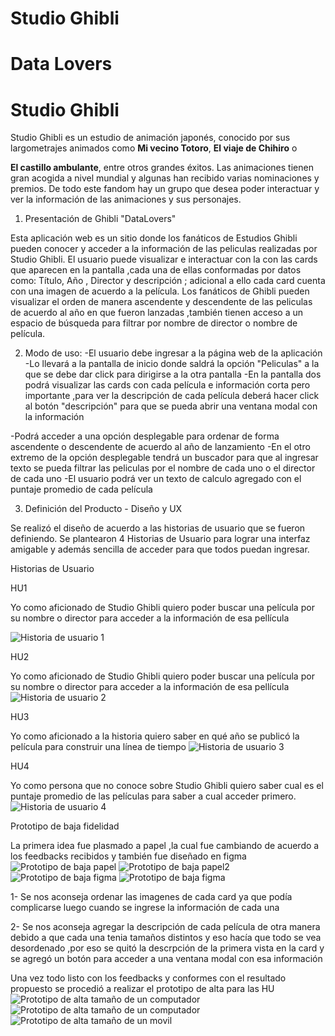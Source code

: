 # Studio Ghibli

# Data Lovers

# Studio Ghibli
Studio Ghibli es un estudio de animación japonés, conocido por sus largometrajes
animados como **Mi vecino Totoro**, **El viaje de Chihiro** o

**El castillo ambulante**, entre otros grandes éxitos.
Las animaciones tienen gran acogida a nivel mundial y algunas han recibido
varias nominaciones y premios. De todo este fandom hay un grupo que desea poder
interactuar y ver la información de las animaciones y sus personajes.

1. Presentación de Ghibli "DataLovers"

Esta aplicación web es un sitio donde los fanáticos de Estudios Ghibli pueden conocer y acceder a la información de las peliculas realizadas por Studio Ghibli. El usuario puede visualizar e interactuar con la con las cards que aparecen en la pantalla ,cada una de ellas conformadas por datos como: Título, Año , Director y descripción ; adicional a ello cada card cuenta con una imagen de acuerdo a la película.
Los fanáticos de Ghibli pueden visualizar el orden de manera ascendente y descendente de las peliculas de acuerdo al año en que fueron lanzadas ,también tienen acceso a un espacio de búsqueda para filtrar por nombre de director o nombre de película.

2. Modo de uso:
-El usuario debe ingresar a la página web de la aplicación
-Lo llevará a la pantalla de inicio donde saldrá la opción "Peliculas" a la que se debe dar click para dirigirse a la otra pantalla
-En la pantalla dos podrá visualizar las cards con cada película e información corta pero importante ,para ver la descripción de cada película deberá hacer click al botón "descripción" para que se pueda abrir una ventana modal con la información

-Podrá acceder a una opción desplegable para ordenar de forma ascendente o descendente de acuerdo al año de lanzamiento
-En el otro extremo de la opción desplegable tendrá un buscador para que al ingresar texto se pueda filtrar las peliculas por el nombre de cada uno o el director de cada uno
-El usuario podrá ver un texto de calculo agregado con el puntaje promedio de cada película

3. Definición del Producto - Diseño y UX

Se realizó el diseño de acuerdo a las historias de usuario que se fueron definiendo.
Se plantearon 4 Historias de Usuario para lograr una interfaz amigable y además sencilla de acceder para que todos puedan ingresar.

Historias de Usuario


HU1

Yo como aficionado de Studio Ghibli
quiero poder buscar una película por su nombre o director
para acceder a la información de esa pellícula

![Historia de usuario 1](src/images/HU-1.jpg)

HU2

Yo como aficionado de Studio Ghibli
quiero poder buscar una película por su nombre o director
para acceder a la información de esa pellícula
![Historia de usuario 2](src/images/HU-2.jpg)

HU3

Yo como aficionado a la historia
quiero saber en qué año se publicó la película
para construir una línea de tiempo
![Historia de usuario 3](src/images/HU-3.jpg)

HU4

Yo como persona que no conoce sobre Studio Ghibli
quiero saber cual es el puntaje promedio de las películas
para saber a cual acceder primero.
![Historia de usuario 4](src/images/HU-4.jpg)

Prototipo de baja fidelidad

La primera idea fue plasmado a papel  ,la cual fue cambiando de acuerdo a los feedbacks recibidos y también fue diseñado en figma
![Prototipo de baja papel](src/images/Prototipo-de-baja.jpg)
![Prototipo de baja papel2](src/images/prototipo-de-baja2.jpg)
![Prototipo de baja figma](src/images/prototipodebaja-figma.jpg)
![Prototipo de baja figma](src/images/protodebaja-figma.jpg)

1- Se nos aconseja ordenar las imagenes de cada card ya que podía complicarse luego cuando se ingrese la información de cada una

2- Se nos aconseja agregar la descripción de cada película de otra manera debido a que cada una tenia tamaños distintos y eso hacía que todo se vea desordenado ,por eso se quitó la descrpción de la primera vista en la card y se agregó un botón para acceder a una ventana modal con esa información

Una vez todo listo con los feedbacks y conformes con el resultado propuesto se procedió a realizar el prototipo de alta para las HU
![Prototipo de alta tamaño de un computador](src/images/pantalla1-figma.jpg)
![Prototipo de alta tamaño de un computador](src/images/prototipodealta.jpg)
![Prototipo de alta tamaño de un movil](src/images/pantalla1-figmaresponsive.jpg)

